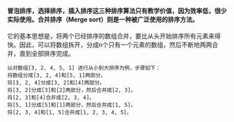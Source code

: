 #### 冒泡排序，选择排序，插入排序这三种排序算法只有教学价值，因为效率低，很少实际使用。合并排序（Merge sort）则是一种被广泛使用的排序方法。

它的基本思想是，将两个已经排序的数组合并，要比从头开始排序所有元素来得快。因此，可以将数组拆开，分成n个只有一个元素的数组，然后不断地两两合并，直到全部排序完成。

	以对数组[3, 2, 4, 5, 1] 进行从小到大排序为例，步骤如下：
	将数组分成[3, 2, 4]和[5, 1]两部分。
	将[3, 2, 4]分成[3, 2]和[4]两部分。
	将[3, 2]分成[3]和[2]两部分，然后合并成[2, 3]。
	将[2, 3]和[4]合并成[2, 3, 4]。
	将[5, 1]分成[5]和[1]两部分，然后合并成[1, 5]。
	将[2, 3, 4]和[1, 5]合并成[1, 2, 3, 4, 5]。